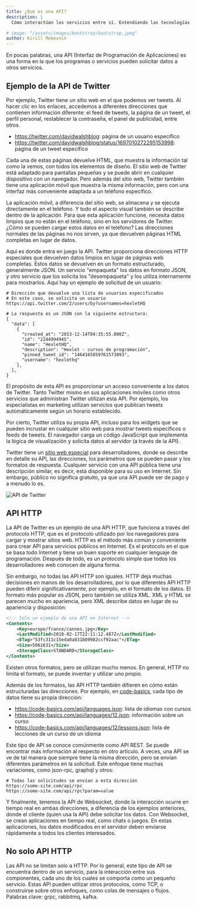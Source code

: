 ```yaml
---
title: ¿Qué es una API?
description: |
  Cómo interactúan los servicios entre sí. Entendiendo las tecnologías HTTP, JSON, XML.

# image: "/assets/images/bootstrap/bootstrap.jpeg"
author: Kirill Mokevnin
---
```


En pocas palabras, una API (Interfaz de Programación de Aplicaciones) es una forma en la que los programas o servicios pueden solicitar datos a otros servicios.

## Ejemplo de la API de Twitter

Por ejemplo, Twitter tiene un sitio web en el que podemos ver tweets. Al hacer clic en los enlaces, accedemos a diferentes direcciones que contienen información diferente: el feed de tweets, la página de un tweet, el perfil personal, restablecer la contraseña, el panel de publicidad, entre otros.

* https://twitter.com/davidwalshblog: página de un usuario específico
* https://twitter.com/davidwalshblog/status/1697010272295153998: página de un tweet específico

Cada una de estas páginas devuelve HTML, que muestra la información tal como la vemos, con todos los elementos de diseño. El sitio web de Twitter está adaptado para pantallas pequeñas y se puede abrir en cualquier dispositivo con un navegador. Pero además del sitio web, Twitter también tiene una aplicación móvil que muestra la misma información, pero con una interfaz más conveniente adaptada a un teléfono específico.

La aplicación móvil, a diferencia del sitio web, se almacena y se ejecuta directamente en el teléfono. Y todo el aspecto visual también se describe dentro de la aplicación. Para que esta aplicación funcione, necesita datos limpios que no están en el teléfono, sino en los servidores de Twitter. ¿Cómo se pueden cargar estos datos en el teléfono? Las direcciones normales de las páginas no nos sirven, ya que devuelven páginas HTML completas en lugar de datos.

Aquí es donde entra en juego la API. Twitter proporciona direcciones HTTP especiales que devuelven datos limpios en lugar de páginas web completas. Estos datos se devuelven en un formato estructurado, generalmente JSON. Un servicio "empaqueta" los datos en formato JSON, y otro servicio que los solicita los "desempaqueta" y los utiliza internamente para mostrarlos. Aquí hay un ejemplo de solicitud de un usuario:

```shell
# Dirección que devuelve una lista de usuarios especificados
# En este caso, se solicita un usuario
https://api.twitter.com/2/users/by?usernames=hexletHQ

# La respuesta es un JSON con la siguiente estructura:
{
  "data": [
    {
      "created_at": "2013-12-14T04:35:55.000Z",
      "id": "2244994945",
      "name": "HexletHQ",
      "description": "Hexlet - cursos de programación",
      "pinned_tweet_id": "1464165859761573893",
      "username": "hexlethq"
    },
  ],
}
```

El propósito de esta API es proporcionar un acceso conveniente a los datos de Twitter. Tanto Twitter mismo en sus aplicaciones móviles como otros servicios que administran Twitter utilizan esta API. Por ejemplo, los especialistas en marketing utilizan servicios que publican tweets automáticamente según un horario establecido.

Por cierto, Twitter utiliza su propia API, incluso para los widgets que se pueden incrustar en cualquier sitio web para mostrar tweets específicos o feeds de tweets. El navegador carga un código JavaScript que implementa la lógica de visualización y solicita datos al servidor (a través de la API).

Twitter tiene un [sitio web especial](https://developer.twitter.com/en/docs/twitter-api) para desarrolladores, donde se describe en detalle su API, las direcciones, los parámetros que se pueden pasar y los formatos de respuesta. Cualquier servicio con una API pública tiene una descripción similar, es decir, está disponible para su uso en Internet. Sin embargo, público no significa gratuito, ya que una API puede ser de pago y a menudo lo es.

![API de Twitter](/assets/twitter-api.png)

## API HTTP

La API de Twitter es un ejemplo de una API HTTP, que funciona a través del protocolo HTTP, que es el protocolo utilizado por los navegadores para cargar y mostrar sitios web. HTTP es el método más común y conveniente para crear API para servicios públicos en Internet. Es el protocolo en el que se basa todo Internet y tiene un buen soporte en cualquier lenguaje de programación. Después de todo, es un protocolo simple que todos los desarrolladores web conocen de alguna forma.

Sin embargo, no todas las API HTTP son iguales. HTTP deja muchas decisiones en manos de los desarrolladores, por lo que diferentes API HTTP pueden diferir significativamente, por ejemplo, en el formato de los datos. El formato más popular es JSON, pero también se utiliza XML. XML y HTML se parecen mucho en apariencia, pero XML describe datos en lugar de su apariencia y disposición:

```xml
<!-- Solo un ejemplo de una API en Internet -->
<Contents>
    <Key>europe/france/cannes.jpg</Key>
    <LastModified>2010-02-17T22:11:12.487Z</LastModified>
    <ETag>"53fc311c15eda0a031809982ccf92aac"</ETag>
    <Size>5061631</Size>
    <StorageClass>STANDARD</StorageClass>
</Contents>
```

Existen otros formatos, pero se utilizan mucho menos. En general, HTTP no limita el formato, se puede inventar y utilizar uno propio.

Además de los formatos, las API HTTP también difieren en cómo están estructuradas las direcciones. Por ejemplo, en [code-basics](https://code-basics.com/), cada tipo de datos tiene su propia dirección:

* https://code-basics.com/api/languages.json: lista de idiomas con cursos
* https://code-basics.com/api/languages/12.json: información sobre un curso
* https://code-basics.com/api/languages/12/lessons.json: lista de lecciones de un curso de un idioma

Este tipo de API se conoce comúnmente como API REST. Se puede encontrar más información al respecto en otro artículo. A veces, una API se ve de tal manera que siempre tiene la misma dirección, pero se envían diferentes parámetros en la solicitud. Este enfoque tiene muchas variaciones, como json-rpc, graphql y otros:

```shell
# Todas las solicitudes se envían a esta dirección
https://some-site.com/api/rpc
https://some-site.com/api/rpc?param=value
```

Y finalmente, tenemos la API de Websocket, donde la interacción ocurre en tiempo real en ambas direcciones, a diferencia de los ejemplos anteriores, donde el cliente (quien usa la API) debe solicitar los datos. Con Websocket, se crean aplicaciones en tiempo real, como chats o juegos. En estas aplicaciones, los datos modificados en el servidor deben enviarse rápidamente a todos los clientes interesados.

## No solo API HTTP

Las API no se limitan solo a HTTP. Por lo general, este tipo de API se encuentra dentro de un servicio, para la interacción entre sus componentes, cada uno de los cuales se comporta como un pequeño servicio. Estas API pueden utilizar otros protocolos, como TCP, o construirse sobre otros enfoques, como colas de mensajes o flujos. Palabras clave: grpc, rabbitmq, kafka.
